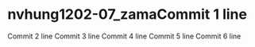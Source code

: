 # nvhung1202-07_zamaCommit 1 line
Commit 2 line
Commit 3 line
Commit 4 line
Commit 5 line
Commit 6 line
